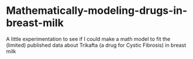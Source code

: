 # Mathematically-modeling-drugs-in-breast-milk
A little experimentation to see if I could make a math model to fit the (limited) published data about Trikafta (a drug for Cystic Fibrosis) in breast milk
